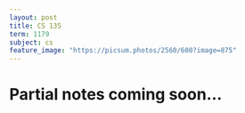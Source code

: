 ```yaml
---
layout: post
title: CS 135
term: 1179
subject: cs
feature_image: "https://picsum.photos/2560/600?image=875"
---
```

# Partial notes coming soon...
